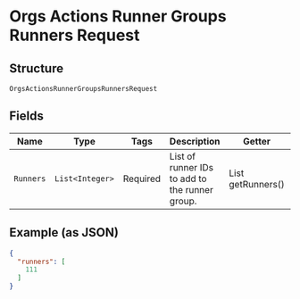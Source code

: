 
# Orgs Actions Runner Groups Runners Request

## Structure

`OrgsActionsRunnerGroupsRunnersRequest`

## Fields

| Name | Type | Tags | Description | Getter | Setter |
|  --- | --- | --- | --- | --- | --- |
| `Runners` | `List<Integer>` | Required | List of runner IDs to add to the runner group. | List<Integer> getRunners() | setRunners(List<Integer> runners) |

## Example (as JSON)

```json
{
  "runners": [
    111
  ]
}
```

